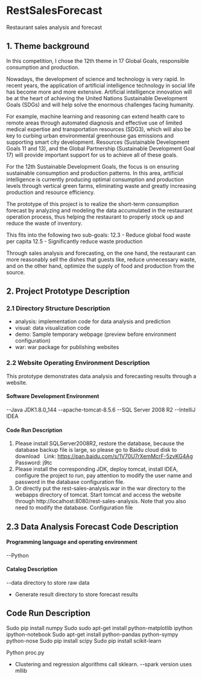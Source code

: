 # RestSalesForecast

Restaurant sales analysis and forecast

## 1. Theme background

In this competition, I chose the 12th theme in 17 Global Goals, responsible consumption and production.

Nowadays, the development of science and technology is very rapid. In recent years, the application of artificial intelligence technology in social life has become more and more extensive. Artificial intelligence innovation will be at the heart of achieving the United Nations Sustainable Development Goals (SDGs) and will help solve the enormous challenges facing humanity.

For example, machine learning and reasoning can extend health care to remote areas through automated diagnosis and effective use of limited medical expertise and transportation resources (SDG3), which will also be key to curbing urban environmental greenhouse gas emissions and supporting smart city development. Resources (Sustainable Development Goals 11 and 13), and the Global Partnership (Sustainable Development Goal 17) will provide important support for us to achieve all of these goals.

For the 12th Sustainable Development Goals, the focus is on ensuring sustainable consumption and production patterns. In this area, artificial intelligence is currently producing optimal consumption and production levels through vertical green farms, eliminating waste and greatly increasing production and resource efficiency.

The prototype of this project is to realize the short-term consumption forecast by analyzing and modeling the data accumulated in the restaurant operation process, thus helping the restaurant to properly stock up and reduce the waste of inventory.

This fits into the following two sub-goals:
12.3 - Reduce global food waste per capita
12.5 - Significantly reduce waste production

Through sales analysis and forecasting, on the one hand, the restaurant can more reasonably sell the dishes that guests like, reduce unnecessary waste, and on the other hand, optimize the supply of food and production from the source.

## 2. Project Prototype Description

### 2.1 Directory Structure Description

- analysis: implementation code for data analysis and prediction
- visual: data visualization code
- demo: Sample temporary webpage (preview before environment configuration)
- war: war package for publishing websites

### 2.2 Website Operating Environment Description

This prototype demonstrates data analysis and forecasting results through a website.

#### Software Development Environment

--Java JDK1.8.0_144
--apache-tomcat-8.5.6
--SQL Server 2008 R2
--IntelliJ IDEA

#### Code Run Description

1. Please install SQLServer2008R2, restore the database, because the database backup file is large, so please go to Baidu cloud disk to download
  Link: https://pan.baidu.com/s/1V70U7rXemMcrF-5zvKG4Ag Password: j9tc
2. Please install the corresponding JDK, deploy tomcat, install IDEA, configure the project to run, pay attention to modify the user name and password in the database configuration file.
3. Or directly put the rest-sales-analysis.war in the war directory to the webapps directory of tomcat. Start tomcat and access the website through http://localhost:8080/rest-sales-analysis. Note that you also need to modify the database. Configuration file


## 2.3 Data Analysis Forecast Code Description

#### Programming language and operating environment
--Python

#### Catalog Description
--data directory to store raw data
- Generate result directory to store forecast results

## Code Run Description
Sudo pip install numpy
Sudo sudo apt-get install python-matplotlib ipython ipython-notebook
Sudo apt-get install python-pandas python-sympy python-nose
Sudo pip install scipy
Sudo pip install scikit-learn

Python proc.py

- Clustering and regression algorithms call sklearn.
--spark version uses mllib